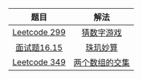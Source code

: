 |                             题目                             |                             解法                             |
| :----------------------------------------------------------: | :----------------------------------------------------------: |
| [Leetcode 299](https://leetcode.cn/problems/bulls-and-cows/) | [猜数字游戏](https://github.com/pshijie/Java_interview_code/blob/main/Leetcode分类/MapOrSet/猜数字游戏.java) |
| [面试题16.15](https://leetcode.cn/problems/master-mind-lcci/) | [珠玑妙算](https://github.com/pshijie/Java_interview_code/blob/main/Leetcode分类/MapOrSet/珠玑妙算.java) |
| [Leetcode 349](https://leetcode.cn/problems/intersection-of-two-arrays/) | [两个数组的交集](https://github.com/pshijie/Java_interview_code/blob/main/Leetcode分类/MapOrSet/两个数组的交集.java) |


